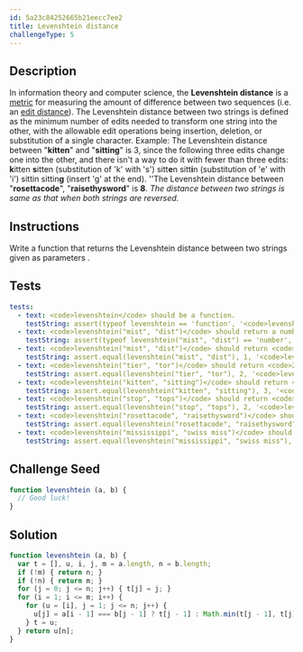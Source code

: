 ```yaml
---
id: 5a23c84252665b21eecc7ee2
title: Levenshtein distance
challengeType: 5
---
```


## Description
<section id='description'>
In information theory and computer science, the <b>Levenshtein distance</b> is a <a href="https://en.wikipedia.org/wiki/string metric">metric</a> for measuring the amount of difference between two sequences (i.e. an <a href="https://en.wikipedia.org/wiki/edit distance">edit distance</a>). The Levenshtein distance between two strings is defined as the minimum number of edits needed to transform one string into the other, with the allowable edit operations being insertion, deletion, or substitution of a single character.
Example:
The Levenshtein distance between "<b>kitten</b>" and "<b>sitting</b>" is 3, since the following three edits change one into the other, and there isn't a way to do it with fewer than three edits:
<b>k</b>itten   <b>s</b>itten      (substitution of 'k' with 's')</b>
sitt<b>e</b>n   sitt<b>i</b>n      (substitution of 'e' with 'i')</b>
sittin         sittin<b>g</b>     (insert 'g' at the end).</b>
''The Levenshtein distance between  "<b>rosettacode</b>",  "<b>raisethysword</b>"  is  <b>8</b>.
<i>The distance between two strings is same as that when both strings are reversed.</i>
</section>

## Instructions
<section id='instructions'>
Write a function that returns the Levenshtein distance between two strings given as parameters .
</section>

## Tests
<section id='tests'>

``` yml
tests:
  - text: <code>levenshtein</code> should be a function.
    testString: assert(typeof levenshtein == 'function', '<code>levenshtein</code> should be a function.');
  - text: <code>levenshtein("mist", "dist")</code> should return a number.
    testString: assert(typeof levenshtein("mist", "dist") == 'number', '<code>levenshtein("mist", "dist")</code> should return a number.');
  - text: <code>levenshtein("mist", "dist")</code> should return <code>1</code>.
    testString: assert.equal(levenshtein("mist", "dist"), 1, '<code>levenshtein("mist", "dist")</code> should return <code>1</code>.');
  - text: <code>levenshtein("tier", "tor")</code> should return <code>2</code>.
    testString: assert.equal(levenshtein("tier", "tor"), 2, '<code>levenshtein("tier", "tor")</code> should return <code>2</code>.');
  - text: <code>levenshtein("kitten", "sitting")</code> should return <code>3</code>.
    testString: assert.equal(levenshtein("kitten", "sitting"), 3, '<code>levenshtein("kitten", "sitting")</code> should return <code>3</code>.');
  - text: <code>levenshtein("stop", "tops")</code> should return <code>2</code>.
    testString: assert.equal(levenshtein("stop", "tops"), 2, '<code>levenshtein("stop", "tops")</code> should return <code>2</code>.');
  - text: <code>levenshtein("rosettacode", "raisethysword")</code> should return <code>8</code>.
    testString: assert.equal(levenshtein("rosettacode", "raisethysword"), 8, '<code>levenshtein("rosettacode", "raisethysword")</code> should return <code>8</code>.');
  - text: <code>levenshtein("mississippi", "swiss miss")</code> should return <code>8</code>.
    testString: assert.equal(levenshtein("mississippi", "swiss miss"), 8, '<code>levenshtein("mississippi", "swiss miss")</code> should return <code>8</code>.');
```

</section>

## Challenge Seed
<section id='challengeSeed'>

<div id='js-seed'>

```js
function levenshtein (a, b) {
  // Good luck!
}
```

</div>

</section>

## Solution
<section id='solution'>

```js
function levenshtein (a, b) {
  var t = [], u, i, j, m = a.length, n = b.length;
  if (!m) { return n; }
  if (!n) { return m; }
  for (j = 0; j <= n; j++) { t[j] = j; }
  for (i = 1; i <= m; i++) {
    for (u = [i], j = 1; j <= n; j++) {
      u[j] = a[i - 1] === b[j - 1] ? t[j - 1] : Math.min(t[j - 1], t[j], u[j - 1]) + 1;
    } t = u;
  } return u[n];
}
```

</section>
